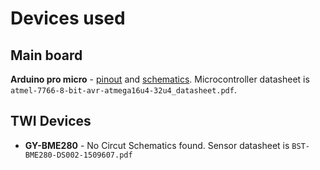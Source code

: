 # Devices used
## Main board

**Arduino pro micro** - [pinout](https://cdn.sparkfun.com/datasheets/Dev/Arduino/Boards/ProMicro16MHzv1.pdf) and [schematics](https://cdn.sparkfun.com/datasheets/Dev/Arduino/Boards/Pro_Micro_v13b.pdf). Microcontroller datasheet is `atmel-7766-8-bit-avr-atmega16u4-32u4_datasheet.pdf`.

## TWI Devices
+ **GY-BME280** - No Circut Schematics found. Sensor datasheet is `BST-BME280-DS002-1509607.pdf`